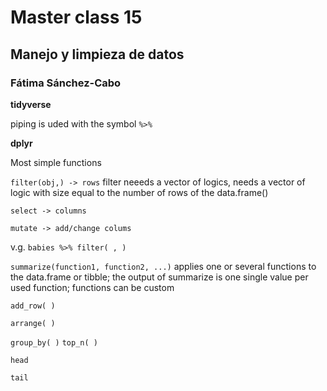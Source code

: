 # Master class 15
## Manejo y limpieza de datos
### Fátima Sánchez-Cabo

**tidyverse**

piping is uded with the symbol `%>%`

**dplyr**

Most simple functions

`filter(obj,) -> rows` filter neeeds a vector of logics, needs a vector of logic with size equal to the number of rows of the data.frame()

`select -> columns`

`mutate -> add/change colums`

v.g. `babies %>% filter( , )`

`summarize(function1, function2, ...)` applies one or several functions to the data.frame or tibble; the output of summarize is one single value per used function; functions can be custom

`add_row( )`

`arrange( )`

`group_by( )`
`top_n( )`

`head`

`tail`
